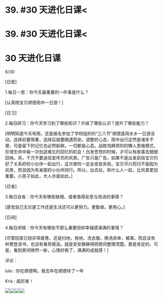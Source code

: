 # 39\. #30 天进化日课<

# 39\. #30 天进化日课<

# 30 天进化日课

6/30

[日思]

1.每日一思：你今天最重要的一件事是什么？

[认真陪宝贝顺德雨中一日游！]

[日习]

2.每日研习：你今天学习到了哪些知识？升级了哪些认识？提升了哪些能力？

[明明知道今天有雨，还是报名参加了学校组织的“三八节”顺德逢简水乡一日游活动。选择前要慎重，选择后就要随遇而安。调整好心态，雨中出行定然是诸多不便，可是留下的记忆也必然新鲜。一切都是心态。战胜怕麻烦的的懒人思维模式，珍惜生命中每一次创造难忘的回忆的机会！白发苍苍的时候，才可以有故事去细细回味。另，千万不要迷信宣传页的风景。广告只是广告。如果不是出发前给宝贝约好了关系好的小伙伴一起出行，这次冒险一定会宣告失败。宝贝尽兴而归不是因为风景，而且因为有亲密的小伙伴同行。所以，出去玩，和什么人一起，比风景更加重要。小孩子如此，大人亦是如此。]

[日省]

3.每日自省：你今天有哪些缺憾、或者值得反思与改进的事情？

[感觉自己无论是工作还是生活还可以更努力。更勤奋。更用心。]

[日闲]

4.每日闲情：你今天有哪些不那么重要但却幸福感满满的事情？

[尽管回家已经非常疲惫，还是扫地，拖地，洗衣服，换洗床单，被罩。而且没有听樊登读书，也没有看奇葩说。就是安安静静得把房间整理清楚。累是肯定的，可是，看到房间焕然一新，心情好极了，满满的成就感！]

评论：

lulu : 你在顺德啊，我去年在顺德待了一年

Kris : 超厉害！

![](img/Fo-4XdD8XG-UV4bT78o6WcRuiv1v.png)![](img/FmLkyFYvxzlsWzY-kLp1FKUS4bAU.png)![](img/FmZJypY2DqXVP_U_0w-rbG5mS5wk.png)![](img/FtI901UxIpwUWnKVw70JZp3A72PO.png)